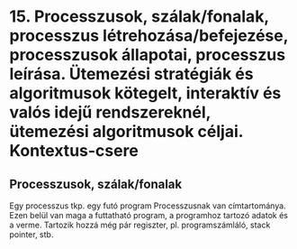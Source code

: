 # 15. Processzusok, szálak/fonalak, processzus létrehozása/befejezése, processzusok állapotai, processzus leírása. Ütemezési stratégiák és algoritmusok kötegelt, interaktív és valós idejű rendszereknél, ütemezési algoritmusok céljai. Kontextus-csere

## Processzusok, szálak/fonalak

Egy processzus tkp. egy futó program
Processzusnak van címtartománya. Ezen belül van maga a futtatható program, a programhoz tartozó adatok és a verme. Tartozik hozzá még pár regiszter, pl. programszámláló, stack pointer, stb.
